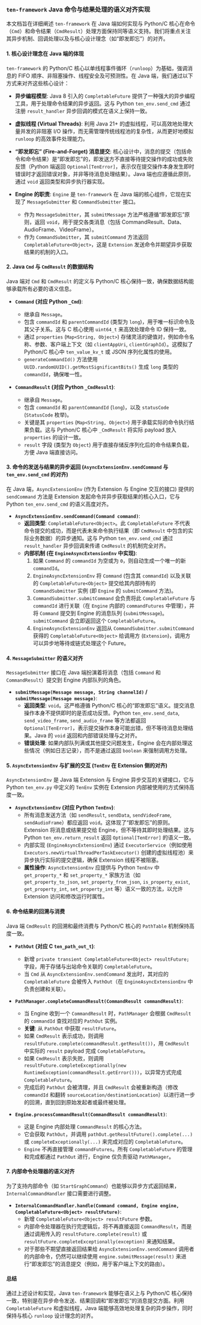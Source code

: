 ### `ten-framework` Java 命令与结果处理的语义对齐实现

本文档旨在详细阐述 `ten-framework` 在 Java 端如何实现与 Python/C 核心在命令（`Cmd`）和命令结果（`CmdResult`）处理方面保持同等语义支持。我们将重点关注其异步机制、回调处理以及与核心设计理念（如“即发即忘”）的对齐。

#### 1. 核心设计理念在 Java 端的体现

`ten-framework` 的 Python/C 核心以单线程事件循环（`runloop`）为基础，强调消息的 FIFO 顺序、非阻塞操作、线程安全及可预测性。在 Java 端，我们通过以下方式来对齐这些核心设计：

- **异步编程模型**: Java 8 引入的 `CompletableFuture` 提供了一种强大的异步编程工具，用于处理命令结果的异步返回。这与 Python `ten_env.send_cmd` 通过注册 `result_handler` 异步回调的模式在语义上保持一致。
- **虚拟线程 (Virtual Threads)**: 利用 Java 21+ 的虚拟线程，可以高效地处理大量并发的非阻塞 I/O 操作，而无需管理传统线程池的复杂性，从而更好地模拟 `runloop` 的高效事件处理能力。
- **“即发即忘” (Fire-and-Forget) 消息提交**: 核心设计中，消息的提交（包括命令和命令结果）是“即发即忘”的，即发送方不直接等待提交操作的成功或失败反馈（Python 端返回 `Optional[TenError]`，表示仅在提交操作本身发生即时错误时才返回错误对象，并非等待消息处理结果）。Java 端也应遵循此原则，通过 `void` 返回类型和异步执行器实现。

- **Engine 的职责**: `Engine` 是 `ten-framework` 在 Java 端的核心组件，它现在实现了 `MessageSubmitter` 和 `CommandSubmitter` 接口。
  - 作为 `MessageSubmitter`，其 `submitMessage` 方法严格遵循“即发即忘”原则，返回 `void`，用于提交各类消息（包括 CommandResult、Data、AudioFrame、VideoFrame）。
  - 作为 `CommandSubmitter`，其 `submitCommand` 方法返回 `CompletableFuture<Object>`，这是 `Extension` 发送命令并期望异步获取结果的机制的入口。

#### 2. Java `Cmd` 与 `CmdResult` 的数据结构

Java 端对 `Cmd` 和 `CmdResult` 的定义与 Python/C 核心保持一致，确保数据结构能够承载所有必要的语义信息。

- **`Command` (对应 Python `_Cmd`)**:
  - 继承自 `Message`。
  - 包含 `commandId` 和 `parentCommandId` (类型为 `long`)，用于唯一标识命令及其父子关系。这与 C 核心使用 `uint64_t` 来高效处理命令 ID 保持一致。
  - 通过 `properties` (`Map<String, Object>`) 存储灵活的键值对，例如命令名称、参数、客户端上下文（如 `clientAppUri`, `clientGraphId`）。这模拟了 Python/C 核心中 `ten_value_kv_t` 或 JSON 序列化属性的使用。
  - `generateCommandId()` 方法使用 `UUID.randomUUID().getMostSignificantBits()` 生成 `long` 类型的 `commandId`，确保唯一性。

- **`CommandResult` (对应 Python `_CmdResult`)**:
  - 继承自 `Message`。
  - 包含 `commandId` 和 `parentCommandId` (`long`)，以及 `statusCode` (`StatusCode` 枚举)。
  - 关键是其 `properties` (`Map<String, Object>`) 用于承载实际的命令执行结果负载。这与 Python/C 核心中 `_CmdResult` 将实际 payload 放入 `properties` 的设计一致。
  - `result` 字段 (类型为 `Object`) 用于直接存储反序列化后的命令结果负载，方便 Java 端直接访问。

#### 3. 命令的发送与结果的异步返回 (`AsyncExtensionEnv.sendCommand` 与 `ten_env.send_cmd` 的对齐)

在 Java 端，`AsyncExtensionEnv` (作为 Extension 与 Engine 交互的接口) 提供的 `sendCommand` 方法是 Extension 发起命令并异步获取结果的核心入口，它与 Python `ten_env.send_cmd` 的语义高度对齐。

- **`AsyncExtensionEnv.sendCommand(Command command)`**:
  - **返回类型**: `CompletableFuture<Object>`。此 `CompletableFuture` 不代表命令提交的成功，而是代表未来命令执行结果（即 `CmdResult` 中包含的实际业务数据）的异步通知。这与 Python `ten_env.send_cmd` 通过 `result_handler` 异步回调来传递 `CmdResult` 的机制完全对齐。
  - **内部机制 (在 `EngineAsyncExtensionEnv` 中实现)**:
    1.  如果 `Command` 的 `commandId` 为空或为 `0`，则自动生成一个唯一的新 `commandId`。
    2.  `EngineAsyncExtensionEnv` 将 `Command` (包含其 `commandId`) 以及关联的 `CompletableFuture<Object>` 提交给其内部持有的 `CommandSubmitter` 实例 (即 `Engine` 的 `submitCommand` 方法)。
    3.  `CommandSubmitter.submitCommand` 会负责将此 `CompletableFuture` 与 `commandId` 进行关联（在 `Engine` 内部的 `commandFutures` 中管理），并将 `Command` 提交到 Engine 的消息队列 (`submitMessage`)。`submitCommand` 会立即返回这个 `CompletableFuture`。
    4.  `EngineAsyncExtensionEnv` 返回从 `CommandSubmitter.submitCommand` 获得的 `CompletableFuture<Object>` 给调用方 (`Extension`)，调用方可以异步地等待或链式处理这个 Future。

#### 4. `MessageSubmitter` 的语义对齐

`MessageSubmitter` 接口在 Java 端扮演着将消息（包括 `Command` 和 `CommandResult`）提交到 Engine 内部队列的角色。

- **`submitMessage(Message message, String channelId)` / `submitMessage(Message message)`**:
  - **返回类型**: `void`。这严格遵循 Python/C 核心的“即发即忘”语义。提交消息操作本身不提供即时的是否成功反馈。Python `ten_env.send_data`, `send_video_frame`, `send_audio_frame` 等方法都返回 `Optional[TenError]`，表示提交操作本身可能出错，但不等待消息处理结果。Java 的 `void` 返回和内部错误处理与之对齐。
  - **错误处理**: 如果内部队列满或其他提交问题发生，Engine 会在内部处理这些情况（例如日志记录），而不是通过返回 `boolean` 来强制调用方处理。

#### 5. `AsyncExtensionEnv` 与扩展的交互 (`TenEnv` 在 Extension 侧的对齐)

`AsyncExtensionEnv` 是 Java 端 Extension 与 Engine 异步交互的关键接口，它与 Python `ten_env.py` 中定义的 `TenEnv` 实例在 Extension 内部被使用的方式保持高度一致。

- **`AsyncExtensionEnv` (对应 Python `TenEnv`)**:
  - 所有消息发送方法（如 `sendResult`, `sendData`, `sendVideoFrame`, `sendAudioFrame`）都应返回 `void`。这体现了“即发即忘”的原则。Extension 将消息或结果提交给 Engine，但不等待其即时处理结果。这与 Python `ten_env.return_result` 返回 `Optional[TenError]` 的语义一致。
  - 内部实现 (`EngineAsyncExtensionEnv`) 通过 `ExecutorService`（例如使用 `Executors.newVirtualThreadPerTaskExecutor()` 创建的虚拟线程池）来异步执行实际的提交逻辑，确保 Extension 线程不被阻塞。
  - **属性操作**: `AsyncExtensionEnv` 应提供与 Python `TenEnv` 中 `get_property_*` 和 `set_property_*` 家族方法（如 `get_property_to_json`, `set_property_from_json`, `is_property_exist`, `get_property_int`, `set_property_int` 等）语义一致的方法，以允许 Extension 访问和修改运行时属性。

#### 6. 命令结果的回溯与消费

Java 端 `CmdResult` 的回溯和最终消费与 Python/C 核心的 `PathTable` 机制保持高度一致。

- **`PathOut` (对应 C `ten_path_out_t`)**:
  - 新增 `private transient CompletableFuture<Object> resultFuture;` 字段，用于存储与出站命令关联的 `CompletableFuture`。
  - 当 `Cmd` 从 `AsyncExtensionEnv.sendCommand` 发出时，其对应的 `CompletableFuture` 会被传入 `PathOut`（在 `EngineAsyncExtensionEnv` 中负责创建和关联）。

- **`PathManager.completeCommandResult(CommandResult commandResult)`**:
  - 当 Engine 收到一个 `CommandResult` 时，`PathManager` 会根据 `CmdResult` 的 `commandId` 查找对应的 `PathOut` 实例。
  - **关键**: 从 `PathOut` 中获取 `resultFuture`。
  - 如果 `CmdResult` 表示成功，则调用 `resultFuture.complete(commandResult.getResult())`，用 `CmdResult` 中实际的 `result` payload 完成 `CompletableFuture`。
  - 如果 `CmdResult` 表示失败，则调用 `resultFuture.completeExceptionally(new RuntimeException(commandResult.getError()))`，以异常方式完成 `CompletableFuture`。
  - 完成后的 `PathOut` 会被清理，并且 `CmdResult` 会被重新构造（修改 `commandId` 和翻转 `sourceLocation/destinationLocation`）以进行进一步的回溯，直到回到原始发起者或最终被处理。

- **`Engine.processCommandResult(CommandResult commandResult)`**:
  - 这是 Engine 内部处理 `CommandResult` 的核心方法。
  - 它会获取 `PathOut`，并调用 `pathOut.getResultFuture().complete(...)` 或 `completeExceptionally(...)` 来完成对应的 `CompletableFuture`。
  - `Engine` 不再直接管理 `commandFutures`。所有 `CompletableFuture` 的管理和完成都通过 `PathOut` 进行，Engine 仅负责驱动 `PathManager`。

#### 7. 内部命令处理器的语义对齐

为了支持内部命令（如 `StartGraphCommand`）也能够以异步方式返回结果，`InternalCommandHandler` 接口需要进行调整。

- **`InternalCommandHandler.handle(Command command, Engine engine, CompletableFuture<Object> resultFuture)`**:
  - 新增 `CompletableFuture<Object> resultFuture` 参数。
  - 内部命令处理器在执行完逻辑后，将不再直接返回 `CommandResult`，而是通过调用传入的 `resultFuture.complete(result)` 或 `resultFuture.completeExceptionally(exception)` 来通知结果。
  - 对于那些不期望直接返回结果给 `AsyncExtensionEnv.sendCommand` 调用者的内部命令，仍然可以继续使用 `engine.submitMessage(result)` 来进行“即发即忘”的消息提交（例如，用于客户端上下文的路由）。

#### 总结

通过上述设计和实现，Java `ten-framework` 能够在语义上与 Python/C 核心保持一致，特别是在异步命令发送、结果回调和“即发即忘”的消息提交方面。利用 `CompletableFuture` 和虚拟线程，Java 端能够高效地处理复杂的异步操作，同时保持与核心 `runloop` 设计理念的对齐。
